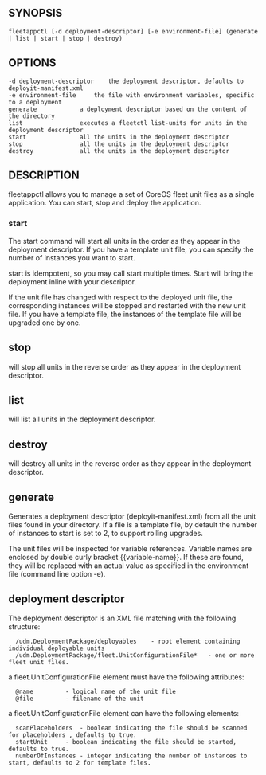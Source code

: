 ## SYNOPSIS
	fleetappctl [-d deployment-descriptor] [-e environment-file] (generate | list | start | stop | destroy)

## OPTIONS
	-d deployment-descriptor	the deployment descriptor, defaults to deployit-manifest.xml
	-e environment-file		the file with environment variables, specific to a deployment
	generate			a deployment descriptor based on the content of the directory
	list				executes a fleetctl list-units for units in the deployment descriptor
	start				all the units in the deployment descriptor
	stop				all the units in the deployment descriptor
	destroy				all the units in the deployment descriptor
	
## DESCRIPTION
fleetappctl allows you to manage a set of CoreOS fleet unit files as a single application. You can start, stop and deploy
the application.

### start
The start command will start all units in the order as they appear in the deployment descriptor. If you have a template
unit file, you can specify the number of instances you want to start.

start is idempotent, so you may call start multiple times. Start will bring the deployment inline with your descriptor.

If the unit file has changed with respect to the deployed unit file, the corresponding instances will be stopped and restarted with the new
unit file. If you have a template file, the instances of the template file will be upgraded one by one.

## stop
will stop all units in the reverse order as they appear in the deployment descriptor.

## list
will list all units in the deployment descriptor.

## destroy
will destroy all units in the reverse order as they appear in the deployment descriptor.

## generate
Generates a deployment descriptor (deployit-manifest.xml) from all the unit files found in your directory. If a file is a template
file, by default the number of instances to start is set to 2, to support rolling upgrades.

The unit files will be inspected for variable references. Variable names are enclosed by double curly bracket {{variable-name}}. If
these are found, they will be replaced with an actual value as specified in the environment file (command line option -e).

## deployment descriptor
The deployment descriptor is an XML file matching with the following structure:

```
  /udm.DeploymentPackage/deployables	- root element containing individual deployable units
  /udm.DeploymentPackage/fleet.UnitConfigurationFile*	- one or more fleet unit files.
```
a fleet.UnitConfigurationFile element must have the following attributes:
```
  @name			- logical name of the unit file
  @file			- filename of the unit
```

a fleet.UnitConfigurationFile element can have the following elements:
```
  scanPlaceholders	- boolean indicating the file should be scanned for placeholders , defaults to true.
  startUnit		- boolean indicating the file should be started, defaults to true.
  numberOfInstances	- integer indicating the number of instances to start, defaults to 2 for template files.
```


